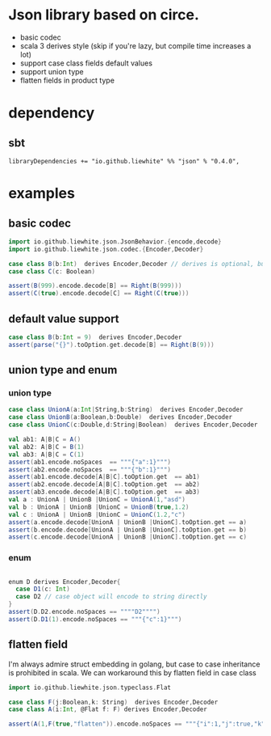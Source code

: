 # Json library based on circe.
* basic codec
* scala 3 derives style (skip if you're lazy, but compile time increases a lot)
* support case class fields default values
* support union type
* flatten fields in product type

# dependency
## sbt
```
libraryDependencies += "io.github.liewhite" %% "json" % "0.4.0",
```


# examples

## basic codec
```scala
import io.github.liewhite.json.JsonBehavior.{encode,decode}
import io.github.liewhite.json.codec.{Encoder,Decoder}

case class B(b:Int)  derives Encoder,Decoder // derives is optional, but compile time increase without it
case class C(c: Boolean)

assert(B(999).encode.decode[B] == Right(B(999)))
assert(C(true).encode.decode[C] == Right(C(true)))
```

## default value support
```scala
case class B(b:Int = 9)  derives Encoder,Decoder
assert(parse("{}").toOption.get.decode[B] == Right(B(9)))
```

## union type and enum
### union type
```scala
case class UnionA(a:Int|String,b:String)  derives Encoder,Decoder
case class UnionB(a:Boolean,b:Double)  derives Encoder,Decoder
case class UnionC(c:Double,d:String|Boolean)  derives Encoder,Decoder

val ab1: A|B|C = A()
val ab2: A|B|C = B(1)
val ab3: A|B|C = C(1)
assert(ab1.encode.noSpaces  == """{"a":1}""")
assert(ab2.encode.noSpaces  == """{"b":1}""")
assert(ab1.encode.decode[A|B|C].toOption.get  == ab1)
assert(ab2.encode.decode[A|B|C].toOption.get  == ab2)
assert(ab3.encode.decode[A|B|C].toOption.get  == ab3)
val a : UnionA | UnionB |UnionC = UnionA(1,"asd")
val b : UnionA | UnionB |UnionC = UnionB(true,1.2)
val c : UnionA | UnionB |UnionC = UnionC(1.2,"c")
assert(a.encode.decode[UnionA | UnionB |UnionC].toOption.get == a)
assert(b.encode.decode[UnionA | UnionB |UnionC].toOption.get == b)
assert(c.encode.decode[UnionA | UnionB |UnionC].toOption.get == c)
```

### enum
```scala

enum D derives Encoder,Decoder{
  case D1(c: Int)
  case D2 // case object will encode to string directly
}
assert(D.D2.encode.noSpaces == """"D2"""")
assert(D.D1(1).encode.noSpaces == """{"c":1}""")
```


## flatten field
I'm always admire struct embedding in golang, but case to case inheritance is prohibited in scala. We can workaround this by flatten field in case class

```scala
import io.github.liewhite.json.typeclass.Flat

case class F(j:Boolean,k: String)  derives Encoder,Decoder
case class A(i:Int, @Flat f: F) derives Encoder,Decoder

assert(A(1,F(true,"flatten")).encode.noSpaces == """{"i":1,"j":true,"k":"flatten"}""")
```

